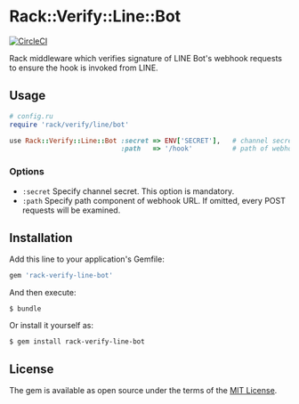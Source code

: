 # Rack::Verify::Line::Bot

[![CircleCI](https://circleci.com/gh/dayflower/rack-verify-line-bot.svg?style=svg)](https://circleci.com/gh/dayflower/rack-verify-line-bot)

Rack middleware which verifies signature of LINE Bot's webhook requests to ensure the hook is invoked from LINE.

## Usage

```ruby
# config.ru
require 'rack/verify/line/bot'

use Rack::Verify::Line::Bot :secret => ENV['SECRET'],   # channel secret (mandatory)
                            :path   => '/hook'          # path of webhook URI
```

### Options

- `:secret`
  Specify channel secret.  This option is mandatory.
- `:path`
  Specify path component of webhook URL.  If omitted, every POST requests will be examined.

## Installation

Add this line to your application's Gemfile:

```ruby
gem 'rack-verify-line-bot'
```

And then execute:

    $ bundle

Or install it yourself as:

    $ gem install rack-verify-line-bot

## License

The gem is available as open source under the terms of the [MIT License](http://opensource.org/licenses/MIT).
